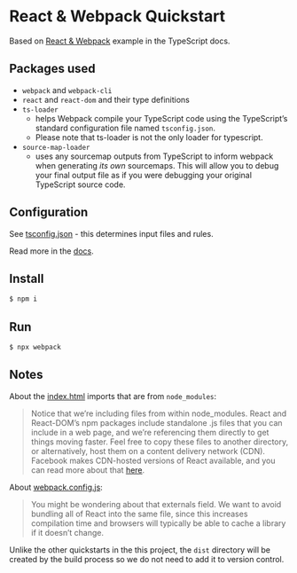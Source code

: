 # React & Webpack Quickstart

Based on [React & Webpack](https://www.typescriptlang.org/docs/handbook/react-&-webpack.html) example in the TypeScript docs.


## Packages used

- `webpack` and `webpack-cli`
- `react` and `react-dom` and their type definitions
- `ts-loader`
    - helps Webpack compile your TypeScript code using the TypeScript’s standard configuration file named `tsconfig.json`.
    - Please note that ts-loader is not the only loader for typescript.
- `source-map-loader`
    - uses any sourcemap outputs from TypeScript to inform webpack when generating _its own_ sourcemaps. This will allow you to debug your final output file as if you were debugging your original TypeScript source code.


## Configuration

See [tsconfig.json](tsconfig.json) - this determines input files and rules.

Read more in the [docs](https://www.typescriptlang.org/docs/handbook/tsconfig-json.html).


## Install

```sh
$ npm i
```


## Run

```sh
$ npx webpack
```


## Notes

About the [index.html](index.html) imports that are from `node_modules`:

> Notice that we’re including files from within node_modules. React and React-DOM’s npm packages include standalone .js files that you can include in a web page, and we’re referencing them directly to get things moving faster. Feel free to copy these files to another directory, or alternatively, host them on a content delivery network (CDN). Facebook makes CDN-hosted versions of React available, and you can read more about that [here](https://facebook.github.io/react/downloads.html#development-vs.-production-builds).

About [webpack.config.js](webpack.config.js):

> You might be wondering about that externals field. We want to avoid bundling all of React into the same file, since this increases compilation time and browsers will typically be able to cache a library if it doesn’t change.

Unlike the other quickstarts in the this project, the `dist` directory will be created by the build process so we do not need to add it to version control.